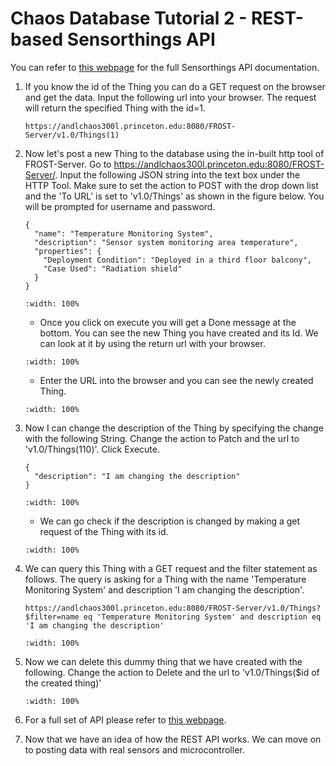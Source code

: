 # Chaos Database Tutorial 2 - REST-based Sensorthings API
You can refer to <a href="https://developers.sensorup.com/docs/#sensorthingsAPISensing" target="_blank">this webpage</a> for the full Sensorthings API documentation.

1. If you know the id of the Thing you can do a GET request on the browser and get the data. Input the following url into your browser. The request will return the specified Thing with the id=1.
    ```
    https://andlchaos300l.princeton.edu:8080/FROST-Server/v1.0/Things(1)
    ```
2. Now let's post a new Thing to the database using the in-built http tool of FROST-Server. Go to <a href="https://andlchaos300l.princeton.edu:8080/FROST-Server/" target="_blank">https://andlchaos300l.princeton.edu:8080/FROST-Server/</a>. Input the following JSON string into the text box under the HTTP Tool. Make sure to set the action to POST with the drop down list and the 'To URL' is set to 'v1.0/Things' as shown in the figure below. You will be prompted for username and password.
    ```
    {
      "name": "Temperature Monitoring System",
      "description": "Sensor system monitoring area temperature",
      "properties": {
        "Deployment Condition": "Deployed in a third floor balcony",
        "Case Used": "Radiation shield"
      }
    }
    ```
    ```{figure} /_static/0210task10_2/0210task102_1.png
    :width: 100%
    ```
    - Once you click on execute you will get a Done message at the bottom. You can see the new Thing you have created and its Id. We can look at it by using the return url with your browser.
    ```{figure} /_static/0210task10_2/0210task102_2.png
    :width: 100%
    ```
    - Enter the URL into the browser and you can see the newly created Thing.
    ```{figure} /_static/0210task10_2/0210task102_3.png
    :width: 100%
    ```
3. Now I can change the description of the Thing by specifying the change with the following String. Change the action to Patch and the url to 'v1.0/Things(110)'. Click Execute.
    ```
    {
      "description": "I am changing the description"
    }
    ```
    ```{figure} /_static/0210task10_2/0210task102_4.png
    :width: 100%
    ```
    - We can go check if the description is changed by making a get request of the Thing with its id.
    ```{figure} /_static/0210task10_2/0210task102_5.png
    :width: 100%
    ```
4. We can query this Thing with a GET request and the filter statement as follows. The query is asking for a Thing with the name 'Temperature Monitoring System' and description 'I am changing the description'.
    ```
    https://andlchaos300l.princeton.edu:8080/FROST-Server/v1.0/Things?$filter=name eq 'Temperature Monitoring System' and description eq 'I am changing the description'
    ```
    ```{figure} /_static/0210task10_2/0210task102_6.png
    :width: 100%
    ```
5. Now we can delete this dummy thing that we have created with the following. Change the action to Delete and the url to 'v1.0/Things($id of the created thing)'
    ```{figure} /_static/0210task10_2/0210task102_7.png
    :width: 100%
    ```
6. For a full set of API please refer to <a href="https://developers.sensorup.com/docs/#sensorthingsAPISensing" target="_blank">this webpage</a>.

7. Now that we have an idea of how the REST API works. We can move on to posting data with real sensors and microcontroller.
